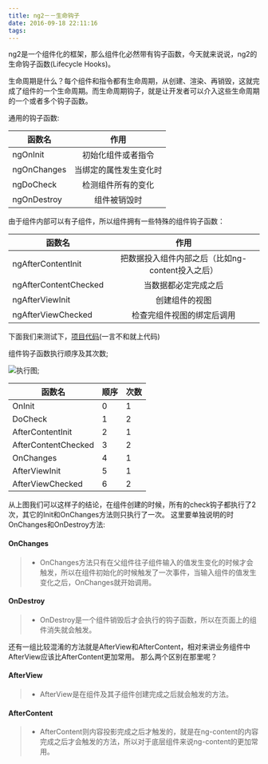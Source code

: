 ```yaml
---
title: ng2－－生命钩子
date: 2016-09-18 22:11:16
tags:
---
```


ng2是一个组件化的框架，那么组件化必然带有钩子函数，今天就来说说，ng2的生命钩子函数(Lifecycle Hooks)。

生命周期是什么？每个组件和指令都有生命周期，从创建、渲染、再销毁，这就完成了组件的一个生命周期。而生命周期钩子，就是让开发者可以介入这些生命周期的一个或者多个钩子函数。

通用的钩子函数:

| 函数名   | 作用 |
| -------- | :-------: |
| ngOnInit | 初始化组件或者指令 |
| ngOnChanges | 当绑定的属性发生变化时  |
| ngDoCheck   | 检测组件所有的变化     |
| ngOnDestroy | 组件被销毁时 |

由于组件内部可以有子组件，所以组件拥有一些特殊的组件钩子函数：

| 函数名 | 作用 |
| -------- | :-------: |
| ngAfterContentInit | 把数据投入组件内部之后（比如ng-content投入之后） |
| ngAfterContentChecked | 当数据都必定完成之后 |
| ngAfterViewInit | 创建组件的视图 |
| ngAfterViewChecked | 检查完组件视图的绑定后调用 |

下面我们来测试下，[项目代码](http://plnkr.co/edit/xRUgMsplqudlgxv4DCSM?p=preview)(一言不和就上代码)

组件钩子函数执行顺序及其次数;

![执行图](/css/images/liftcycle_1.png);

| 函数名 | 顺序 | 次数 |
| ------| ---| --- |
| OnInit | 0 | 1 |
| DoCheck | 1 | 2 |
| AfterContentInit | 2 | 1 |
| AfterContentChecked | 3 | 2 |
| OnChanges | 4 | 1 |
| AfterViewInit | 5 | 1 |
| AfterViewChecked | 6 | 2 | 

从上图我们可以这样子的结论，在组件创建的时候，所有的check钩子都执行了2次，其它的Init和OnChanges方法则只执行了一次。
这里要单独说明的时OnChanges和OnDestroy方法:


#### OnChanges
> - OnChanges方法只有在父组件往子组件输入的值发生变化的时候才会触发，所以在组件初始化的时候触发了一次事件，当输入组件的值发生变化之后，OnChanges就开始调用。

#### OnDestroy
> - OnDestroy是一个组件销毁后才会执行的钩子函数，所以在页面上的组件消失就会触发。


还有一组比较混淆的方法就是AfterView和AfterContent，相对来讲业务组件中AfterView应该比AfterContent更加常用。
那么两个区别在那里呢？
#### AfterView
> - AfterView是在组件及其子组件创建完成之后就会触发的方法。

#### AfterContent
> - AfterContent则内容投影完成之后才触发的，就是在ng-content的内容完成之后才会触发的方法，所以对于底层组件来说ng-content的更加常用。
